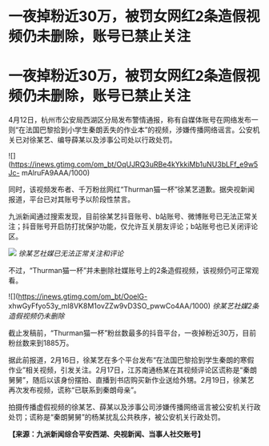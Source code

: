 # 一夜掉粉近30万，被罚女网红2条造假视频仍未删除，账号已禁止关注

# 一夜掉粉近30万，被罚女网红2条造假视频仍未删除，账号已禁止关注

4月12日，杭州市公安局西湖区分局发布警情通报，称有自媒体账号在网络发布一则“在法国巴黎拾到小学生秦朗丢失的作业本”的视频，涉嫌传播网络谣言。公安机关已对徐某艺、编导薛某以及涉事公司处以行政处罚。

![](https://inews.gtimg.com/om_bt/OqUJRQ3uRBe4kYkkiMb1uNU3bLFf_e9w5Jc-
mAlruFA9AAA/1000)

同时，该视频发布者、千万粉丝网红“Thurman猫一杯”徐某艺道歉。据央视新闻报道，平台已对其账号予以阶段性禁言。

九派新闻通过搜索发现，目前徐某艺抖音账号、b站账号、微博账号已无法正常关注；抖音账号开启防打扰保护功能，仅允许互关朋友评论；b站账号也已关闭评论区。

![](https://inews.gtimg.com/om_bt/OPluNKrLUFqEI2DvSmNi3OlckXPMPGGWzxTqNqlAGGimoAA/1000)
_徐某艺社媒已无法正常关注和评论_

不过，“Thurman猫一杯”并未删除社媒账号上的2条造假视频，该视频仍可正常观看。

![](https://inews.gtimg.com/om_bt/OoelG-
xhwGyFfyo53y_mI8VK8M1ovZZw9vD3SO_pwwCo4AA/1000) _徐某艺社媒2条造假视频仍未删除_

截止发稿前，“Thurman猫一杯”粉丝数最多的抖音平台，一夜掉粉近30万，目前粉丝数来到1885万。

据此前报道，2月16日，徐某艺在多个平台发布“在法国巴黎拾到学生秦朗的寒假作业”相关视频，引发关注。2月17日，江苏南通杨某在其视频评论区谎称是“秦朗舅舅”，随后以该身份摆拍、直播到书店购买新作业送给外甥。2月19日，徐某艺再次发布视频，谎称“已联系到秦朗母亲”。

拍摄传播虚假视频的徐某艺、薛某以及涉事公司涉嫌传播网络谣言被公安机关行政处罚；谎称是“秦朗舅舅”的杨某扰乱公共秩序，被公安机关行政处罚。

**【来源：九派新闻综合平安西湖、央视新闻、当事人社交账号】**

